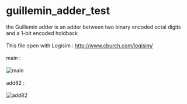 # guillemin_adder_test
the Guillemin adder is an adder between two binary encoded octal digits and a 1-bit encoded holdback
<br>
<br>
This file open with Logisim : http://www.cburch.com/logisim/
<br>
<br>
main :
<br>
<br>
![main](https://user-images.githubusercontent.com/126924483/223115003-117ae7d6-a940-4fb7-b7be-571e9b660fa2.png)
<br>
<br>
add82 :
<br>
<br>
![add82](https://user-images.githubusercontent.com/126924483/223113497-a603fe25-3830-4a49-9e38-f5857828a797.png)
